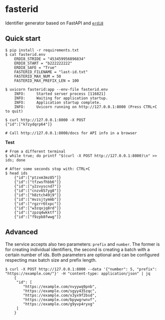 # fasterid
Identifier generator based on FastAPI and [`erdi8`](https://github.com/athalhammer/erdi8-py)


## Quick start
```
$ pip install -r requirements.txt
$ cat fasterid.env
    ERDI8_STRIDE = "453459956896834"
    ERDI8_START = "b222222222"
    ERDI8_SAFE = "True"
    FASTERID_FILENAME = "last-id.txt"
    FASTERID_MAX_NUM = 50
    FASTERID_MAX_PREFIX_LEN = 100

$ uvicorn fasterid:app --env-file fasterid.env
	INFO:     Started server process [116821]
	INFO:     Waiting for application startup.
	INFO:     Application startup complete.
	INFO:     Uvicorn running on http://127.0.0.1:8000 (Press CTRL+C to quit)

$ curl http://127.0.0.1:8000 -X POST
{"id":["k7zydqrp64"]}

# Call http://127.0.0.1:8000/docs for API info in a browser
```

**Test**
```
# From a different terminal
$ while true; do printf "$(curl -X POST http://127.0.0.1:8000)\n" >> ids; done

# After some seconds stop with: CTRL+C
$ head ids
    {"id":["ptzxm3mz85"]}
    {"id":["tfzwsfhbb6"]}
    {"id":["y2zvyscnd7"]}
    {"id":["cnzv657yg8"]}
    {"id":["h8ztch49j9"]}
    {"id":["mvzsjtymmb"]}
    {"id":["rgzrr6txpc"]}
    {"id":["w3zqxjq8rd"]}
    {"id":["zpzq4wkktf"]}
    {"id":["f9zpb8fwwg"]}
```

## Advanced

The service accepts also two parameters: `prefix` and `number`. The former is for creating individual identifiers, the second is creating a batch with a certain number of ids. Both parameters are optional and can be configured respecting max batch size and prefix length.

```
$ curl -X POST http://127.0.0.1:8000 --data '{"number": 5, "prefix": "https://example.com/"}' -H "content-type: application/json" | jq
    {
     "id": [
        "https://example.com/nvyywq9pnb",
        "https://example.com/sgyy435zqc",
        "https://example.com/x3yx9f2bsd",
        "https://example.com/bpywgrwnvf",
        "https://example.com/g9yvp4ryxg"
     ]
    }
```

